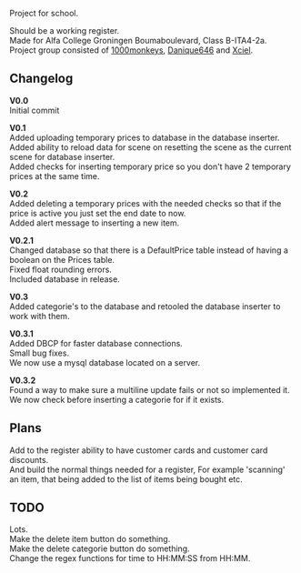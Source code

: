 Project for school.<br />

Should be a working register.<br />
Made for Alfa College Groningen Boumaboulevard, Class B-ITA4-2a.<br />
Project group consisted of [1000monkeys](https://github.com/1000monkeys), [Danique646](https://github.com/Danique646) and [Xciel](https://github.com/Xciel).<br />


## **Changelog**<br />

**V0.0**<br />
Initial commit<br />

**V0.1**<br />
Added uploading temporary prices to database in the database inserter.<br />
Added ability to reload data for scene on resetting the scene as the current scene for database inserter.<br />
Added checks for inserting temporary price so you don't have 2 temporary prices at the same time.<br />

**V0.2**<br />
Added deleting a temporary prices with the needed checks so that if the price is active you just set the end date to now.<br />
Added alert message to inserting a new item.<br />

**V0.2.1**<br />
Changed database so that there is a DefaultPrice table instead of having a boolean on the Prices table.<br />
Fixed float rounding errors.<br />
Included database in release.<br />


**V0.3**<br />
Added categorie's to the database and retooled the database inserter to work with them.

**V0.3.1**<br />
Added DBCP for faster database connections.<br />
Small bug fixes.<br />
We now use a mysql database located on a server.<br />

**V0.3.2**<br />
Found a way to make sure a multiline update fails or not so implemented it.<br />
We now check before inserting a categorie for if it exists.<br />

## **Plans**<br />
Add to the register ability to have customer cards and customer card discounts.<br />
And build the normal things needed for a register, For example 'scanning' an item, that being added to the list of items being bought etc.<br />


## **TODO**<br />
Lots.<br />
Make the delete item button do something.<br />
Make the delete categorie button do something.<br />
Change the regex functions for time to HH:MM:SS from HH:MM.<br />

